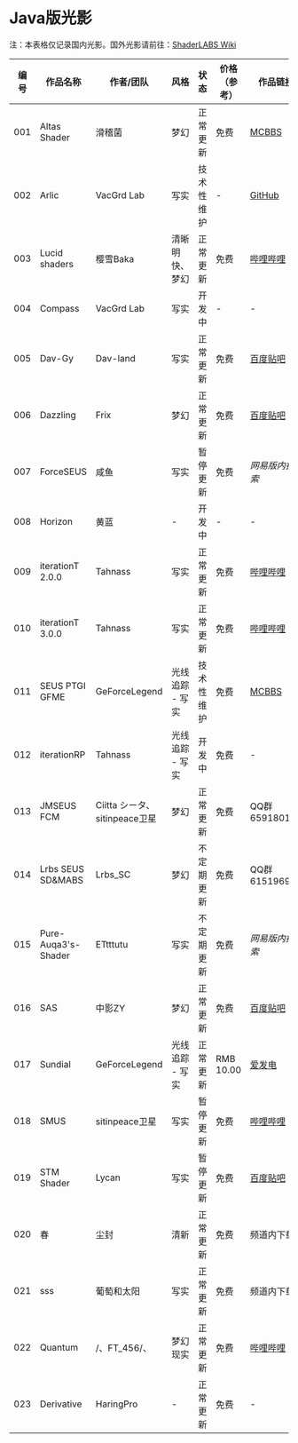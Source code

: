 # Java版光影

注：本表格仅记录国内光影。国外光影请前往：[ShaderLABS Wiki](https://wiki.shaderlabs.org/wiki/Shaderpacks)

| 编号  | 作品名称                | 作者/团队                   | 风格        | 状态    | 价格（参考）    | 作品链接         | 使用指南                 |
|-----|---------------------|-------------------------|-----------|-------|-----------|--------------|----------------------|
| 001 | Altas Shader        | 滑稽菌                     | 梦幻        | 正常更新  | 免费        | [MCBBS](https://www.mcbbs.net/thread-1248541-1-1.html)        | -                    |
| 002 | Arlic               | VacGrd Lab              | 写实        | 技术性维护 | -         | [GitHub](https://github.com/HyperCol/Arlic)       | -                    |
| 003 | Lucid shaders       | 樱雪Baka                  | 清晰明快、梦幻     | 正常更新  | 免费        | [哔哩哔哩](https://www.bilibili.com/read/cv20047447)         | -                    |
| 004 | Compass             | VacGrd Lab              | 写实        | 开发中   | -         | -            | -                    |
| 005 | Dav-Gy              | Dav-land                | 写实        | 正常更新  | 免费        | [百度贴吧](https://tieba.baidu.com/p/7178503686)         | -                    |
| 006 | Dazzling            | Frix                    | 梦幻        | 正常更新  | 免费        | [百度贴吧](http://jump2.bdimg.com/p/7520341385?)         | -                    |
| 007 | ForceSEUS           | 咸鱼                      | 写实        | 暂停更新  | 免费        | *网易版内搜索*     | -                    |
| 008 | Horizon             | 黄蓝                      | -         | 开发中   | -         | -            | -                    |
| 009 | iterationT 2.0.0    | Tahnass                 | 写实        | 正常更新  | 免费        | [哔哩哔哩](https://www.bilibili.com/read/cv15049938)         | [iterationT 2.0.0 使用手册](../instructions/java_shaders/itt2.md) |
| 010 | iterationT 3.0.0    | Tahnass                 | 写实        | 正常更新  | 免费        | [哔哩哔哩](https://www.bilibili.com/read/cv15049938)         | [iterationT 3.0.0 使用手册](../instructions/java_shaders/itt3.md) |
| 011 | SEUS PTGI GFME      | GeForceLegend           | 光线追踪 - 写实 | 技术性维护 | 免费        | [MCBBS](https://www.mcbbs.net/thread-1211964-1-1.html)        | -                    |
| 012 | iterationRP         | Tahnass                 | 光线追踪 - 写实 | 开发中   | 免费        | -            | -                    |
| 013 | JMSEUS FCM          | Ciitta シータ、sitinpeace卫星 | 梦幻        | 正常更新  | 免费        | QQ群659180138 | -                    |
| 014 | Lrbs SEUS SD&MABS   | Lrbs_SC                 | 梦幻        | 不定期更新 | 免费        | QQ群615196917 | 见光影文件内               |
| 015 | Pure-Auqa3's-Shader | ETtttutu                | 写实        | 不定期更新 | 免费        | *网易版内搜索*     | -                    |
| 016 | SAS                 | 中影ZY                    | 梦幻        | 正常更新  | 免费        | [百度贴吧](https://tieba.baidu.com/p/7465979853?pid=140488743414)         | -                    |
| 017 | Sundial             | GeForceLegend           | 光线追踪 - 写实 | 正常更新  | RMB 10.00 | [爱发电](https://afdian.net/@geforcelegend)          | -                    |
| 018 | SMUS                | sitinpeace卫星            | 写实        | 暂停更新  | 免费        | [哔哩哔哩](https://www.bilibili.com/read/cv12391185)         | -                    |
| 019 | STM Shader          | Lycan                   | 写实        | 暂停更新  | 免费        | [百度贴吧](https://tieba.baidu.com/p/6508838411)         | -                    |
| 020 | 春                  | 尘封                      | 清新        | 正常更新  | 免费        | 频道内下载        | -                    |
| 021 | sss                 |  葡萄和太阳                  |  写实       | 正常更新  | 免费        | 频道内下载        | -                    |
| 022 | Quantum             | /、FT_456/、              |  梦幻现实      | 正常更新  | 免费        | [哔哩哔哩](https://www.bilibili.com/read/cv20249167)   | -                    |
| 023 | Derivative          | HaringPro               |  -        | 正常更新  | 免费        | -            | -                    |
